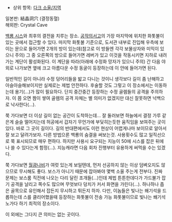  * 상위 항목: [다크 소울/지역](%EB%8B%A4%ED%81%AC%20%EC%86%8C%EC%9A%B8/%EC%A7%80%EC%97%AD.md)  

일본판: 結晶洞穴 (결정동혈)  
해외판: Crystal Cave

[백룡 시스](%EB%B0%B1%EB%A3%A1%20%EC%8B%9C%EC%8A%A4.md)와 최후의 결전을 치루는 장소. [공작의서고](%EA%B3%B5%EC%9E%91%EC%9D%98%20%EC%84%9C%EA%B3%A0.md)의 가장 마지막에 위치한 화톳불이
있는 곳에서 접근할 수 있다. 마지막 화톳불 기준으로, 도서관 내부로 진입해 우측에 보이는 문으로 들어가면 2개의 방이 있는데(참고로 이
방들엔 각각 보물상자와 미믹이 있으니 주의) 그 중 오른쪽의 방으로 들어가면 레버가 있고 이것을 작동시키면 지하로 내려가는 계단이
활성화된다. 이 계단을 따라(아래에 수정화 망자가 있으니 주의) 간 다음 야외로 나가보면 옆에 크고 아름다운 수정 동굴이 등장하는데 이 안에
들어가면 된다.

일반적인 길이 아니라 수정 덩어리들을 밟고 다니는 것이니 생각보다 길이 좀 난해하고 아슬아슬해보이지만 실제로는 제법 안전하다. 후술할 것도
그렇고 이 장소에서는 이동하는데 용기(...)가 많이 필요하다. 단지 중간중간 등장하는 수정 골렘들의 공격을 주의하자. 이 쯤 오면 짬이
쌓여 골렘의 공격 자체는 별 의미가 없겠지만 대신 잘못하면 넉백으로 낙사한다(...).

쭉 가다보면 더 이상 길이 없는 공간이 도착하는데... 잘 둘러보면 하늘에서 결정 가루 같은게 슬슬 떨어지는데 허공에서 갑자기 무언가에
부딫히는듯한 움직임을 보여주는 곳이 있다. 바로 그 곳이 길이다. 길의 반대편에서도 이런 현상이 어렵게나마 보이므로 알아서 잘 보고
달려가보자. 다른 방법으론 백룡의 숨결을 써보는것. 사용횟수도 많고 일직선으로 쭉 표시되므로 매우 편하다. 하지만 사용시 요구되는 지능이
50에 시스를 잡은 뒤에나 쓸 수 있다는게 함정(...). 지능캐라면 다음 회차 진행부터 유용하게 써먹을 수는 있겠다.

쭉 가다보면 [월광나비](%EC%9B%94%EA%B4%91%EB%82%98%EB%B9%84.md)가 여럿 있는게 보일텐데, 먼저
선공하지 않는 이상 덤벼오지도 않으므로 무시해도 좋다. 보스가 아니기 때문에 잡아봐야 몇백 소울 주는게 전부다. 진짜 문제는 보스룸 직전에
나오는 다리 달린 조개들(...)인데 제법 튼튼한데다가 가드불가 잡기 공격을 날리고 쪽수도 많으며 무엇보다 덩치가 커서 화면을
가린다(...). 하나하나 좁은 골목으로 유인해서 잡든지 무시하고 튀든지 하자. 다만, 이놈들은 빛나는 쐐기석을 드롭하는데 스를 클리어했을때
등장하는 화톳불이 전송 가능 화톳불이므로 빛나는 쐐기석 노가다 하기 최적의 장소이다.

이 외에는 그다지 큰 의미는 없는 곳이다.

